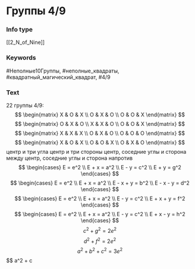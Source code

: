 # Группы 4/9
### Info type
[[2_N_of_Nine]]
### Keywords
#Неполные10Группы, #неполные_квадраты, #квадратный_магический_квадрат, #4/9
### Text
22 группы 4/9:
$$
\begin{matrix}
X & O & X \\
O & X & O \\
O & O & X
\end{matrix}
$$
$$
\begin{matrix}
O & X & O \\
X & X & O \\
O & O & X
\end{matrix}
$$
$$
\begin{matrix}
X & X & X \\
O & X & O \\
O & O & O
\end{matrix}
$$
$$
\begin{matrix}
X & O & X \\
O & O & X \\
O & X & O
\end{matrix}
$$
центр и три угла
центр и три стороны
центр,
соседние углы и
сторона между
центр,
соседние углы и
сторона напротив
$$
\begin{cases}
E = e^2 \\
E + x = a^2 \\
E - y = c^2 \\
E + y = g^2
\end{cases}
$$
$$
\begin{cases}
E = e^2 \\
E + x = a^2 \\
E - x + y = b^2 \\
E - x - y = d^2
\end{cases}
$$
$$
\begin{cases}
E = e^2 \\
E + x = a^2 \\
E - y = c^2 \\
E + x + y = f^2
\end{cases}
$$
$$
\begin{cases}
E = e^2 \\
E + x = a^2 \\
E - y = c^2 \\
E + x - y = h^2
\end{cases}
$$
$$
c^2 + g^2 = 2e^2
$$
$$
d^2 + f^2 = 2e^2
$$
$$
a^2 + b^2 + c^2 = 3e^2
$$
$$
a^2 + c